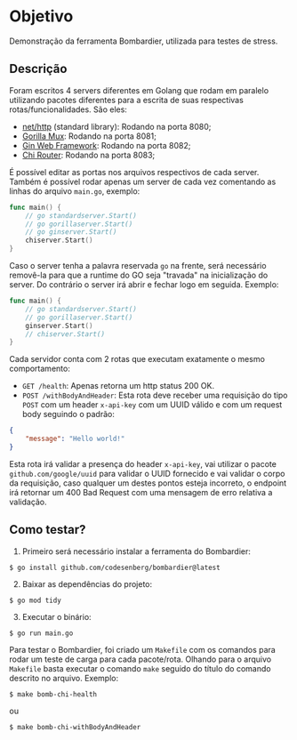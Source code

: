 # Objetivo
Demonstração da ferramenta Bombardier, utilizada para testes de stress.

## Descrição
Foram escritos 4 servers diferentes em Golang que rodam em paralelo utilizando pacotes diferentes para a escrita de suas respectivas rotas/funcionalidades. São eles:

- [net/http](https://pkg.go.dev/net/http) (standard library): Rodando na porta 8080;
- [Gorilla Mux](https://github.com/gorilla/mux): Rodando na porta 8081;
- [Gin Web Framework](https://github.com/gin-gonic/gin): Rodando na porta 8082;
- [Chi Router](https://github.com/go-chi/chi): Rodando na porta 8083;

É possível editar as portas nos arquivos respectivos de cada server.
Também é possível rodar apenas um server de cada vez comentando as linhas do arquivo `main.go`, exemplo:

```GO
func main() {
	// go standardserver.Start()
	// go gorillaserver.Start()
	// go ginserver.Start()
	chiserver.Start()
}
```

Caso o server tenha a palavra reservada `go` na frente, será necessário removê-la para que a runtime do GO seja "travada" na inicialização do server. Do contrário o server irá abrir e fechar logo em seguida. Exemplo:

```GO
func main() {
	// go standardserver.Start()
	// go gorillaserver.Start()
	ginserver.Start()
	// chiserver.Start()
}
```

Cada servidor conta com 2 rotas que executam exatamente o mesmo comportamento:

- `GET /health`: Apenas retorna um http status 200 OK.
- `POST /withBodyAndHeader`: Esta rota deve receber uma requisição do tipo `POST` com um header `x-api-key` com um UUID válido e com um request body seguindo o padrão:

```JSON
{
	"message": "Hello world!"
}
```

Esta rota irá validar a presença do header `x-api-key`, vai utilizar o pacote `github.com/google/uuid` para validar o UUID fornecido e vai validar o corpo da requisição, caso qualquer um destes pontos esteja incorreto, o endpoint irá retornar um 400 Bad Request com uma mensagem de erro relativa a validação.

## Como testar?

1. Primeiro será necessário instalar a ferramenta do Bombardier:

```SHELL
$ go install github.com/codesenberg/bombardier@latest
```

2. Baixar as dependências do projeto:

```SHELL
$ go mod tidy
```

3. Executar o binário:

```SHELL
$ go run main.go
```

Para testar o Bombardier, foi criado um `Makefile` com os comandos para rodar um teste de carga para cada pacote/rota. Olhando para o arquivo `Makefile` basta executar o comando `make` seguido do título do comando descrito no arquivo. Exemplo:

```SHELL
$ make bomb-chi-health
```

ou

```SHELL
$ make bomb-chi-withBodyAndHeader
```